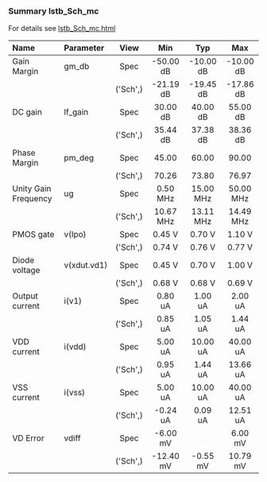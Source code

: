 ### Summary lstb_Sch_mc

For details see <a href='lstb_Sch_mc.html'>lstb_Sch_mc.html</a>

|**Name**|**Parameter**|**View**|**Min** | **Typ** | **Max**|
|:---|:---|:---:|:---:|:---:|:---:|
|Gain Margin|gm\_db | Spec | -50.00 dB | -10.00 dB | -10.00 dB |
| | | ('Sch',)|-21.19 dB | -19.45 dB | -17.86 dB |
|DC gain|lf\_gain | Spec | 30.00 dB | 40.00 dB | 55.00 dB |
| | | ('Sch',)|35.44 dB | 37.38 dB | 38.36 dB |
|Phase Margin|pm\_deg | Spec | 45.00  | 60.00  | 90.00  |
| | | ('Sch',)|70.26  | 73.80  | 76.97  |
|Unity Gain Frequency|ug | Spec | 0.50 MHz | 15.00 MHz | 50.00 MHz |
| | | ('Sch',)|10.67 MHz | 13.11 MHz | 14.49 MHz |
|PMOS gate|v(lpo) | Spec | 0.45 V | 0.70 V | 1.10 V |
| | | ('Sch',)|0.74 V | 0.76 V | 0.77 V |
|Diode voltage|v(xdut.vd1) | Spec | 0.45 V | 0.70 V | 1.00 V |
| | | ('Sch',)|0.68 V | 0.68 V | 0.69 V |
|Output current|i(v1) | Spec | 0.80 uA | 1.00 uA | 2.00 uA |
| | | ('Sch',)|0.85 uA | 1.05 uA | 1.44 uA |
|VDD current|i(vdd) | Spec | 5.00 uA | 10.00 uA | 40.00 uA |
| | | ('Sch',)|0.95 uA | 1.44 uA | 13.66 uA |
|VSS current|i(vss) | Spec | 5.00 uA | 10.00 uA | 40.00 uA |
| | | ('Sch',)|-0.24 uA | 0.09 uA | 12.51 uA |
|VD Error|vdiff | Spec | -6.00 mV |  | 6.00 mV |
| | | ('Sch',)|-12.40 mV | -0.55 mV | 10.79 mV |
